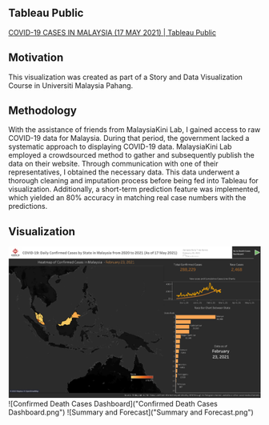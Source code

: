 ## Tableau Public

[COVID-19 CASES IN MALAYSIA (17 MAY 2021) | Tableau Public](https://public.tableau.com/app/profile/muhammad.farhad/viz/COVID-19CASESINMALAYSIA17MAY2021/ConfirmedCasesDashboard)

## Motivation

This visualization was created as part of a Story and Data Visualization Course in Universiti Malaysia Pahang.

## Methodology

With the assistance of friends from MalaysiaKini Lab, I gained access to raw COVID-19 data for Malaysia. During that period, the government lacked a systematic approach to displaying COVID-19 data. MalaysiaKini Lab employed a crowdsourced method to gather and subsequently publish the data on their website. Through communication with one of their representatives, I obtained the necessary data. This data underwent a thorough cleaning and imputation process before being fed into Tableau for visualization. Additionally, a short-term prediction feature was implemented, which yielded an 80% accuracy in matching real case numbers with the predictions.


## Visualization

![Confirmed Cases Dashboard](https://raw.githubusercontent.com/HachiroSan/COVID19-Dashboard/main/Confirmed%20Cases%20Dashboard.png)
![Confirmed Death Cases Dashboard]("Confirmed Death Cases Dashboard.png")
![Summary and Forecast]("Summary and Forecast.png")
